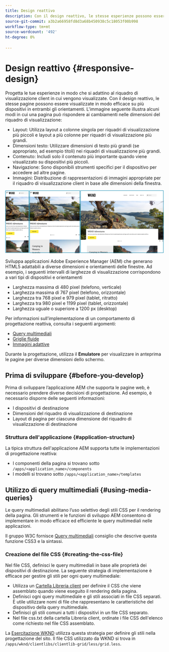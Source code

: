 ```yaml
---
title: Design reattivo
description: Con il design reattivo, le stesse esperienze possono essere visualizzate in modo efficace su più dispositivi con più orientamenti
source-git-commit: a3b2a66958fd8d3a68b450938c5c18053f00b998
workflow-type: tm+mt
source-wordcount: '492'
ht-degree: 0%

---
```



# Design reattivo {#responsive-design}

Progetta le tue esperienze in modo che si adattino al riquadro di visualizzazione client in cui vengono visualizzate. Con il design reattivo, le stesse pagine possono essere visualizzate in modo efficace su più dispositivi in entrambi gli orientamenti. L&#39;immagine seguente illustra alcuni modi in cui una pagina può rispondere ai cambiamenti nelle dimensioni del riquadro di visualizzazione:

* Layout: Utilizza layout a colonne singola per riquadri di visualizzazione più piccoli e layout a più colonne per riquadri di visualizzazione più grandi.
* Dimensioni testo: Utilizzare dimensioni di testo più grandi (se appropriato, ad esempio titoli) nei riquadri di visualizzazione più grandi.
* Contenuto: Includi solo il contenuto più importante quando viene visualizzato su dispositivi più piccoli.
* Navigazione: Sono disponibili strumenti specifici per il dispositivo per accedere ad altre pagine.
* Immagini: Distribuzione di rappresentazioni di immagini appropriate per il riquadro di visualizzazione client in base alle dimensioni della finestra.

![Esempi di design reattivo](assets/responsive-example.png)

Sviluppa applicazioni Adobe Experience Manager (AEM) che generano HTML5 adattabili a diverse dimensioni e orientamenti delle finestre. Ad esempio, i seguenti intervalli di larghezze di visualizzazione corrispondono a vari tipi di dispositivi e orientamenti

* Larghezza massima di 480 pixel (telefono, verticale)
* Larghezza massima di 767 pixel (telefono, orizzontale)
* Larghezza tra 768 pixel e 979 pixel (tablet, ritratto)
* Larghezza tra 980 pixel e 1199 pixel (tablet, orizzontale)
* Larghezza uguale o superiore a 1200 px (desktop)

Per informazioni sull’implementazione di un comportamento di progettazione reattiva, consulta i seguenti argomenti:

* [Query multimediali](#using-media-queries)
* [Griglie fluide](#developing-a-fluid-grid)
* [Immagini adattive](#using-adaptive-images)

Durante la progettazione, utilizza il **Emulatore** per visualizzare in anteprima le pagine per diverse dimensioni dello schermo.

## Prima di sviluppare {#before-you-develop}

Prima di sviluppare l’applicazione AEM che supporta le pagine web, è necessario prendere diverse decisioni di progettazione. Ad esempio, è necessario disporre delle seguenti informazioni:

* I dispositivi di destinazione
* Dimensioni del riquadro di visualizzazione di destinazione
* Layout di pagina per ciascuna dimensione del riquadro di visualizzazione di destinazione

### Struttura dell&#39;applicazione {#application-structure}

La tipica struttura dell&#39;applicazione AEM supporta tutte le implementazioni di progettazione reattiva:

* I componenti della pagina si trovano sotto `/apps/<application_name>/components`
* I modelli si trovano sotto `/apps/<application_name>/templates`

## Utilizzo di query multimediali {#using-media-queries}

Le query multimediali abilitano l’uso selettivo degli stili CSS per il rendering della pagina. Gli strumenti e le funzioni di sviluppo AEM consentono di implementare in modo efficace ed efficiente le query multimediali nelle applicazioni.

Il gruppo W3C fornisce [Query multimediali](https://www.w3.org/TR/css3-mediaqueries/) consiglio che descrive questa funzione CSS3 e la sintassi.

### Creazione del file CSS {#creating-the-css-file}

Nel file CSS, definisci le query multimediali in base alle proprietà dei dispositivi di destinazione. La seguente strategia di implementazione è efficace per gestire gli stili per ogni query multimediale:

* Utilizza un [Cartella Libreria client](clientlibs.md) per definire il CSS che viene assemblato quando viene eseguito il rendering della pagina.
* Definisci ogni query multimediale e gli stili associati in file CSS separati. È utile utilizzare nomi di file che rappresentano le caratteristiche del dispositivo della query multimediale.
* Definisci gli stili comuni a tutti i dispositivi in un file CSS separato.
* Nel file css.txt della cartella Libreria client, ordinate i file CSS dell&#39;elenco come richiesto nel file CSS assemblato.

La [Esercitazione WKND](develop-wknd-tutorial.md) utilizza questa strategia per definire gli stili nella progettazione del sito. Il file CSS utilizzato da WKND si trova in `/apps/wknd/clientlibs/clientlib-grid/less/grid.less`.
